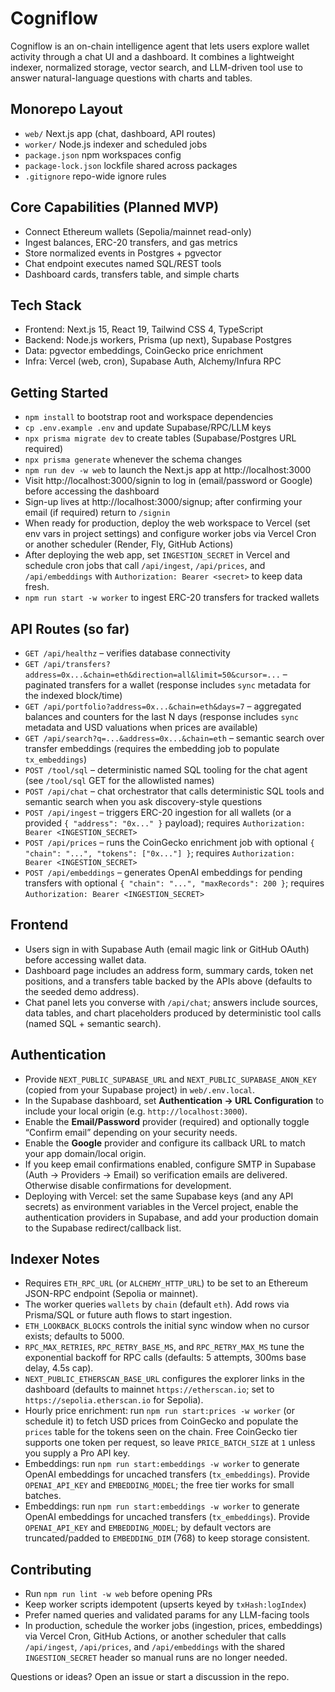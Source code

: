 # Cogniflow

Cogniflow is an on-chain intelligence agent that lets users explore wallet activity through a chat UI and a dashboard. It combines a lightweight indexer, normalized storage, vector search, and LLM-driven tool use to answer natural-language questions with charts and tables.

## Monorepo Layout

- `web/` Next.js app (chat, dashboard, API routes)
- `worker/` Node.js indexer and scheduled jobs
- `package.json` npm workspaces config
- `package-lock.json` lockfile shared across packages
- `.gitignore` repo-wide ignore rules

## Core Capabilities (Planned MVP)

- Connect Ethereum wallets (Sepolia/mainnet read-only)
- Ingest balances, ERC-20 transfers, and gas metrics
- Store normalized events in Postgres + pgvector
- Chat endpoint executes named SQL/REST tools
- Dashboard cards, transfers table, and simple charts

## Tech Stack

- Frontend: Next.js 15, React 19, Tailwind CSS 4, TypeScript
- Backend: Node.js workers, Prisma (up next), Supabase Postgres
- Data: pgvector embeddings, CoinGecko price enrichment
- Infra: Vercel (web, cron), Supabase Auth, Alchemy/Infura RPC

## Getting Started

- `npm install` to bootstrap root and workspace dependencies
- `cp .env.example .env` and update Supabase/RPC/LLM keys
- `npx prisma migrate dev` to create tables (Supabase/Postgres URL required)
- `npx prisma generate` whenever the schema changes
- `npm run dev -w web` to launch the Next.js app at http://localhost:3000
- Visit http://localhost:3000/signin to log in (email/password or Google) before accessing the dashboard
- Sign-up lives at http://localhost:3000/signup; after confirming your email (if required) return to `/signin`
- When ready for production, deploy the web workspace to Vercel (set env vars in project settings) and configure worker jobs via Vercel Cron or another scheduler (Render, Fly, GitHub Actions)
- After deploying the web app, set `INGESTION_SECRET` in Vercel and schedule cron jobs that call `/api/ingest`, `/api/prices`, and `/api/embeddings` with `Authorization: Bearer <secret>` to keep data fresh.
- `npm run start -w worker` to ingest ERC-20 transfers for tracked wallets

## API Routes (so far)

- `GET /api/healthz` – verifies database connectivity
- `GET /api/transfers?address=0x...&chain=eth&direction=all&limit=50&cursor=...` – paginated transfers for a wallet (response includes `sync` metadata for the indexed block/time)
- `GET /api/portfolio?address=0x...&chain=eth&days=7` – aggregated balances and counters for the last N days (response includes `sync` metadata and USD valuations when prices are available)
- `GET /api/search?q=...&address=0x...&chain=eth` – semantic search over transfer embeddings (requires the embedding job to populate `tx_embeddings`)
- `POST /tool/sql` – deterministic named SQL tooling for the chat agent (see `/tool/sql` GET for the allowlisted names)
- `POST /api/chat` – chat orchestrator that calls deterministic SQL tools and semantic search when you ask discovery-style questions
- `POST /api/ingest` – triggers ERC-20 ingestion for all wallets (or a provided `{ "address": "0x..." }` payload); requires `Authorization: Bearer <INGESTION_SECRET>`
- `POST /api/prices` – runs the CoinGecko enrichment job with optional `{ "chain": "...", "tokens": ["0x..."] }`; requires `Authorization: Bearer <INGESTION_SECRET>`
- `POST /api/embeddings` – generates OpenAI embeddings for pending transfers with optional `{ "chain": "...", "maxRecords": 200 }`; requires `Authorization: Bearer <INGESTION_SECRET>`

## Frontend

- Users sign in with Supabase Auth (email magic link or GitHub OAuth) before accessing wallet data.
- Dashboard page includes an address form, summary cards, token net positions, and a transfers table backed by the APIs above (defaults to the seeded demo address).
- Chat panel lets you converse with `/api/chat`; answers include sources, data tables, and chart placeholders produced by deterministic tool calls (named SQL + semantic search).

## Authentication

- Provide `NEXT_PUBLIC_SUPABASE_URL` and `NEXT_PUBLIC_SUPABASE_ANON_KEY` (copied from your Supabase project) in `web/.env.local`.
- In the Supabase dashboard, set **Authentication → URL Configuration** to include your local origin (e.g. `http://localhost:3000`).
- Enable the **Email/Password** provider (required) and optionally toggle “Confirm email” depending on your security needs.
- Enable the **Google** provider and configure its callback URL to match your app domain/local origin.
- If you keep email confirmations enabled, configure SMTP in Supabase (Auth → Providers → Email) so verification emails are delivered. Otherwise disable confirmations for development.
- Deploying with Vercel: set the same Supabase keys (and any API secrets) as environment variables in the Vercel project, enable the authentication providers in Supabase, and add your production domain to the Supabase redirect/callback list.

## Indexer Notes

- Requires `ETH_RPC_URL` (or `ALCHEMY_HTTP_URL`) to be set to an Ethereum JSON-RPC endpoint (Sepolia or mainnet).
- The worker queries `wallets` by `chain` (default `eth`). Add rows via Prisma/SQL or future auth flows to start ingestion.
- `ETH_LOOKBACK_BLOCKS` controls the initial sync window when no cursor exists; defaults to 5000.
- `RPC_MAX_RETRIES`, `RPC_RETRY_BASE_MS`, and `RPC_RETRY_MAX_MS` tune the exponential backoff for RPC calls (defaults: 5 attempts, 300ms base delay, 4.5s cap).
- `NEXT_PUBLIC_ETHERSCAN_BASE_URL` configures the explorer links in the dashboard (defaults to mainnet `https://etherscan.io`; set to `https://sepolia.etherscan.io` for Sepolia).
- Hourly price enrichment: run `npm run start:prices -w worker` (or schedule it) to fetch USD prices from CoinGecko and populate the `prices` table for the tokens seen on the chain. Free CoinGecko tier supports one token per request, so leave `PRICE_BATCH_SIZE` at `1` unless you supply a Pro API key.
- Embeddings: run `npm run start:embeddings -w worker` to generate OpenAI embeddings for uncached transfers (`tx_embeddings`). Provide `OPENAI_API_KEY` and `EMBEDDING_MODEL`; the free tier works for small batches.
- Embeddings: run `npm run start:embeddings -w worker` to generate OpenAI embeddings for uncached transfers (`tx_embeddings`). Provide `OPENAI_API_KEY` and `EMBEDDING_MODEL`; by default vectors are truncated/padded to `EMBEDDING_DIM` (768) to keep storage consistent.

## Contributing

- Run `npm run lint -w web` before opening PRs
- Keep worker scripts idempotent (upserts keyed by `txHash:logIndex`)
- Prefer named queries and validated params for any LLM-facing tools
- In production, schedule the worker jobs (ingestion, prices, embeddings) via Vercel Cron, GitHub Actions, or another scheduler that calls `/api/ingest`, `/api/prices`, and `/api/embeddings` with the shared `INGESTION_SECRET` header so manual runs are no longer needed.

Questions or ideas? Open an issue or start a discussion in the repo.
